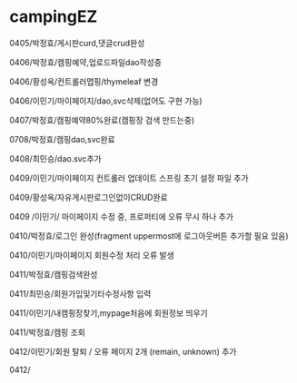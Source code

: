 # campingEZ

0405/박정효/게시판curd,댓글crud완성

0406/박정효/캠핑예약,업로드파일dao작성중

0406/황성옥/컨트롤러맵핑/thymeleaf 변경

0406/이민기/마이페이지/dao,svc삭제(없어도 구현 가능)

0407/박정효/캠핑예약80%완료(캠핑장 검색 만드는중)

0708/박정효/캠핑dao,svc완료

0408/최민승/dao.svc추가

0409/이민기/마이페이지 컨트롤러 업데이트
스프링 초기 설정 파일 추가

0409/황성옥/자유게시판로그인없이CRUD완료

0409 /이민기/ 마이페이지 수정 중, 프로퍼티에 오류 무시 하나 추가

0410/박정효/로그인 완성(fragment uppermost에 로그아웃버튼 추가할 필요 있음)

0410/이민기/마이페이지 회원수정 처리 오류 발생

0411/박정효/캠핑검색완성

0411/최민승/회원가입및기타수정사항 입력

0411/이민기/내캠핑장찾기,mypage처음에 회원정보 띄우기

0411/박정효/캠핑 조회

0412/이민기/회원 탈퇴 / 오류 페이지 2개 (remain, unknown) 추가

0412/

